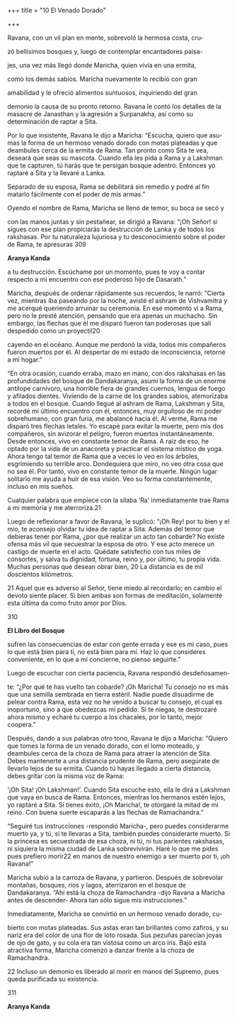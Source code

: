 +++
title = "10 El Venado Dorado"

+++

Ravana, con un vil plan en mente, sobrevoló la hermosa costa, cru-

zó bellísimos bosques y, luego de contemplar encantadores paisa-

jes, una vez más llegó donde Maricha, quien vivía en una ermita, 

como los demás sabios. Maricha nuevamente lo recibió con gran 

amabilidad y le ofreció alimentos suntuosos, inquiriendo del gran 

demonio la causa de su pronto retorno. Ravana le contó los detalles de la masacre de Janasthan y la agresión a Surpanakha, así como su determinación de raptar a Sita. 

Por lo que insistente, Ravana le dijo a Maricha: “Escucha, quiero que asu-mas la forma de un hermoso venado dorado con motas plateadas y que deambules cerca de la ermita de Rama. Tan pronto como Sita te vea, deseará que seas su mascota. Cuando ella les pida a Rama y a Lakshman que te capturen, tú harás que te persigan bosque adentro. Entonces yo raptaré a Sita y la llevaré a Lanka. 

Separado de su esposa, Rama se debilitará sin remedio y podré al fin matarlo fácilmente con el poder de mis armas.” 

Oyendo el nombre de Rama, Maricha se llenó de temor, su boca se secó y 

con las manos juntas y sin pestañear, se dirigió a Ravana: “¡Oh Señor\! si sigues con ese plan propiciarás la destrucción de Lanka y de todos los rakshasas. Por tu naturaleza lujuriosa y tu desconocimiento sobre el poder de Rama, te apresuras 309

**Aranya Kanda**

a tu destrucción. Escúchame por un momento, pues te voy a contar respecto a mi encuentro con ese poderoso hijo de Dasarath.” 

Maricha, después de ordenar rápidamente sus recuerdos, le narró: “Cierta vez, mientras iba paseando por la noche, avisté el ashram de Vishvamitra y me acerqué queriendo arruinar su ceremonia. En ese momento vi a Rama, pero no le presté atención, pensando que era apenas un muchacho. Sin embargo, las flechas que él me disparó fueron tan poderosas que salí despedido como un proyectil20 

cayendo en el océano. Aunque me perdonó la vida, todos mis compañeros fueron muertos por él. Al despertar de mi estado de inconsciencia, retorné a mi hogar.” 

“En otra ocasión, cuando erraba, mazo en mano, con dos rakshasas en las profundidades del bosque de Dandakaranya, asumí la forma de un enorme antílope carnívoro, una horrible fiera de grandes cuernos, lengua de fuego y afilados dientes. Viviendo de la carne de los grandes sabios, atemorizaba a todos en el bosque. Cuando llegué al ashram de Rama, Lakshman y Sita, recordé mi último encuentro con él, entonces, muy orgulloso de mi poder sobrehumano, con gran furia, me abalancé hacia él. Al verme, Rama me disparó tres flechas letales. Yo escapé para evitar la muerte, pero mis dos compañeros, sin avizorar el peligro, fueron muertos instantáneamente. Desde entonces, vivo en constante temor de Rama. A raíz de eso, he optado por la vida de un anacoreta y practicar el sistema místico de yoga. Ahora tengo tal temor de Rama que a veces lo veo en los árboles, esgrimiendo su terrible arco. Dondequiera que miro, no veo otra cosa que no sea él. Por tanto, vivo en constante temor de la muerte. Ningún lugar solitario me ayuda a huir de esa visión. Veo su forma constantemente, incluso en mis sueños. 

Cualquier palabra que empiece con la sílaba ‘Ra’ inmediatamente trae Rama a mi memoria y me aterroriza.21

Luego de reflexionar a favor de Ravana, le suplicó: “¡Oh Rey\! por tu bien y el mío, te aconsejo olvidar tu idea de raptar a Sita. Además del temor que debieras tener por Rama, ¿por qué realizar un acto tan cobarde? No existe ofensa más vil que secuestrar la esposa de otro. Y ese acto merece un castigo de muerte en el acto. Quédate satisfecho con tus miles de consortes, y salva tu dignidad, fortuna, reino y, por último, tu propia vida. Muchas personas que desean obrar bien, 20 La distancia es de mil doscientos kilómetros. 

21 Aquel que es adverso al Señor, tiene miedo al recordarlo; en cambio el devoto siente placer. Si bien ambas son formas de meditación, solamente esta última da como fruto amor por Dios. 

310

**El Libro del Bosque**

sufren las consecuencias de estar con gente errada y ese es mi caso, pues lo que está bien para ti, no está bien para mí. Haz lo que consideres conveniente, en lo que a mí concierne, no pienso seguirte.” 

Luego de escuchar con cierta paciencia, Ravana respondió desdeñosamen-

te: “¿Por qué te has vuelto tan cobarde? ¡Oh Maricha\! Tu consejo no es más que una semilla sembrada en tierra estéril. Nadie puede disuadirme de pelear contra Rama, esta vez no he venido a buscar tu consejo, el cual es inoportuno, sino a que obedezcas mi pedido. Si te niegas, te destrozaré ahora mismo y echaré tu cuerpo a los chacales, por lo tanto, mejor coopera.” 

Después, dando a sus palabras otro tono, Ravana le dijo a Maricha: “Quiero que tomes la forma de un venado dorado, con el lomo moteado, y deambules cerca de la choza de Rama para atraer la atención de Sita. Debes mantenerte a una distancia prudente de Rama, pero asegúrate de llevarlo lejos de su ermita. Cuando tú hayas llegado a cierta distancia, debes gritar con la misma voz de Rama: 

‘¡Oh Sita\! ¡Oh Lakshman\!’. Cuando Sita escuche esto, ella le dirá a Lakshman que vaya en busca de Rama. Entonces, mientras los hermanos estén lejos, yo raptaré a Sita. Si tienes éxito, ¡Oh Maricha\!, te otorgaré la mitad de mi reino. Con buena suerte escaparás a las flechas de Ramachandra.” 

“Seguiré tus instrucciones -respondió Maricha-, pero puedes considerarme muerto ya, y tú, si te llevaras a Sita, también puedes considerarte muerto. Si la princesa es secuestrada de esa choza, ni tú, ni tus parientes rakshasas, ni siquiera la misma ciudad de Lanka sobrevivirán. Haré lo que me pides pues prefiero morir22 en manos de nuestro enemigo a ser muerto por ti, ¡oh Ravana\!” 

Maricha subió a la carroza de Ravana, y partieron. Después de sobrevolar montañas, bosques, ríos y lagos, aterrizaron en el bosque de Dandakaranya. “Ahí está la choza de Ramachandra -dijo Ravana a Maricha antes de descender- Ahora tan sólo sigue mis instrucciones.” 

Inmediatamente, Maricha se convirtió en un hermoso venado dorado, cu-

bierto con motas plateadas. Sus astas eran tan brillantes como zafiros, y su nariz era del color de una flor de loto rosada. Sus pezuñas parecían joyas de ojo de gato, y su cola era tan vistosa como un arco iris. Bajo esta atractiva forma, Maricha comenzó a danzar frente a la choza de Ramachandra. 

22 Incluso un demonio es liberado al morir en manos del Supremo, pues queda purificada su existencia. 

311

**Aranya Kanda**
